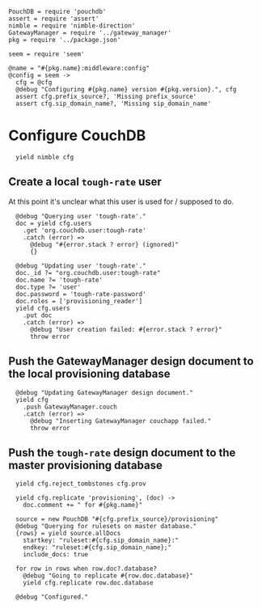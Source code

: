     PouchDB = require 'pouchdb'
    assert = require 'assert'
    nimble = require 'nimble-direction'
    GatewayManager = require '../gateway_manager'
    pkg = require '../package.json'

    seem = require 'seem'

    @name = "#{pkg.name}:middleware:config"
    @config = seem ->
      cfg = @cfg
      @debug "Configuring #{pkg.name} version #{pkg.version}.", cfg
      assert cfg.prefix_source?, 'Missing prefix_source'
      assert cfg.sip_domain_name?, 'Missing sip_domain_name'

Configure CouchDB
=================

      yield nimble cfg

Create a local `tough-rate` user
--------------------------------

At this point it's unclear what this user is used for / supposed to do.

      @debug "Querying user 'tough-rate'."
      doc = yield cfg.users
        .get 'org.couchdb.user:tough-rate'
        .catch (error) =>
          @debug "#{error.stack ? error} (ignored)"
          {}

      @debug "Updating user 'tough-rate'."
      doc._id ?= "org.couchdb.user:tough-rate"
      doc.name ?= 'tough-rate'
      doc.type ?= 'user'
      doc.password = 'tough-rate-password'
      doc.roles = ['provisioning_reader']
      yield cfg.users
        .put doc
        .catch (error) =>
          @debug "User creation failed: #{error.stack ? error}"
          throw error

Push the GatewayManager design document to the local provisioning database
--------------------------------------------------------------------------

      @debug "Updating GatewayManager design document."
      yield cfg
        .push GatewayManager.couch
        .catch (error) =>
          @debug "Inserting GatewayManager couchapp failed."
          throw error

Push the `tough-rate` design document to the master provisioning database
-------------------------------------------------------------------------

      yield cfg.reject_tombstones cfg.prov

      yield cfg.replicate 'provisioning', (doc) ->
        doc.comment += " for #{pkg.name}"

      source = new PouchDB "#{cfg.prefix_source}/provisioning"
      @debug "Querying for rulesets on master database."
      {rows} = yield source.allDocs
        startkey: "ruleset:#{cfg.sip_domain_name}:"
        endkey: "ruleset:#{cfg.sip_domain_name};"
        include_docs: true

      for row in rows when row.doc?.database?
        @debug "Going to replicate #{row.doc.database}"
        yield cfg.replicate row.doc.database

      @debug "Configured."
